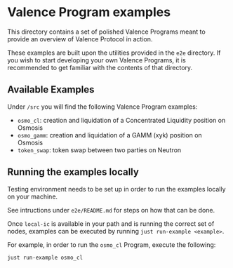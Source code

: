 # Valence Program examples

This directory contains a set of polished Valence Programs meant to provide an overview of
Valence Protocol in action.

These examples are built upon the utilities provided in the `e2e` directory.
If you wish to start developing your own Valence Programs, it is recommended to get
familiar with the contents of that directory.

## Available Examples

Under `/src` you will find the following Valence Program examples:
- `osmo_cl`: creation and liquidation of a Concentrated Liquidity position on Osmosis
- `osmo_gamm`: creation and liquidation of a GAMM (xyk) position on Osmosis
- `token_swap`: token swap between two parties on Neutron

## Running the examples locally

Testing environment needs to be set up in order to run the examples locally on your machine.

See intructions under `e2e/README.md` for steps on how that can be done.

Once `local-ic` is available in your path and is running the correct set of nodes,
examples can be executed by running `just run-example <example>`.

For example, in order to run the `osmo_cl` Program, execute the following:

```just
just run-example osmo_cl
```
